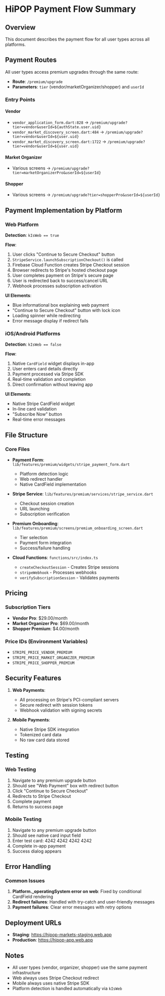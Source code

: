 # HiPOP Payment Flow Summary

## Overview
This document describes the payment flow for all user types across all platforms.

## Payment Routes

All user types access premium upgrades through the same route:
- **Route**: `/premium/upgrade`
- **Parameters**: `tier` (vendor/marketOrganizer/shopper) and `userId`

### Entry Points

#### Vendor
- `vendor_application_form.dart:828` → `/premium/upgrade?tier=vendor&userId=${authState.user.uid}`
- `vendor_market_discovery_screen.dart:484` → `/premium/upgrade?tier=vendor&userId=${user.uid}`
- `vendor_market_discovery_screen.dart:1722` → `/premium/upgrade?tier=vendor&userId=${user.uid}`

#### Market Organizer
- Various screens → `/premium/upgrade?tier=marketOrganizerPro&userId=${userId}`

#### Shopper
- Various screens → `/premium/upgrade?tier=shopperPro&userId=${userId}`

## Payment Implementation by Platform

### Web Platform
**Detection**: `kIsWeb == true`

**Flow**:
1. User clicks "Continue to Secure Checkout" button
2. `StripeService.launchSubscriptionCheckout()` is called
3. Firebase Cloud Function creates Stripe Checkout session
4. Browser redirects to Stripe's hosted checkout page
5. User completes payment on Stripe's secure page
6. User is redirected back to success/cancel URL
7. Webhook processes subscription activation

**UI Elements**:
- Blue informational box explaining web payment
- "Continue to Secure Checkout" button with lock icon
- Loading spinner while redirecting
- Error message display if redirect fails

### iOS/Android Platforms
**Detection**: `kIsWeb == false`

**Flow**:
1. Native `CardField` widget displays in-app
2. User enters card details directly
3. Payment processed via Stripe SDK
4. Real-time validation and completion
5. Direct confirmation without leaving app

**UI Elements**:
- Native Stripe CardField widget
- In-line card validation
- "Subscribe Now" button
- Real-time error messages

## File Structure

### Core Files
- **Payment Form**: `lib/features/premium/widgets/stripe_payment_form.dart`
  - Platform detection logic
  - Web redirect handler
  - Native CardField implementation

- **Stripe Service**: `lib/features/premium/services/stripe_service.dart`
  - Checkout session creation
  - URL launching
  - Subscription verification

- **Premium Onboarding**: `lib/features/premium/screens/premium_onboarding_screen.dart`
  - Tier selection
  - Payment form integration
  - Success/failure handling

- **Cloud Functions**: `functions/src/index.ts`
  - `createCheckoutSession` - Creates Stripe sessions
  - `stripeWebhook` - Processes webhooks
  - `verifySubscriptionSession` - Validates payments

## Pricing

### Subscription Tiers
- **Vendor Pro**: $29.00/month
- **Market Organizer Pro**: $69.00/month  
- **Shopper Premium**: $4.00/month

### Price IDs (Environment Variables)
- `STRIPE_PRICE_VENDOR_PREMIUM`
- `STRIPE_PRICE_MARKET_ORGANIZER_PREMIUM`
- `STRIPE_PRICE_SHOPPER_PREMIUM`

## Security Features

1. **Web Payments**:
   - All processing on Stripe's PCI-compliant servers
   - Secure redirect with session tokens
   - Webhook validation with signing secrets

2. **Mobile Payments**:
   - Native Stripe SDK integration
   - Tokenized card data
   - No raw card data stored

## Testing

### Web Testing
1. Navigate to any premium upgrade button
2. Should see "Web Payment" box with redirect button
3. Click "Continue to Secure Checkout"
4. Redirects to Stripe Checkout
5. Complete payment
6. Returns to success page

### Mobile Testing
1. Navigate to any premium upgrade button
2. Should see native card input field
3. Enter test card: 4242 4242 4242 4242
4. Complete in-app payment
5. Success dialog appears

## Error Handling

### Common Issues
1. **Platform._operatingSystem error on web**: Fixed by conditional CardField rendering
2. **Redirect failures**: Handled with try-catch and user-friendly messages
3. **Payment failures**: Clear error messages with retry options

## Deployment URLs

- **Staging**: https://hipop-markets-staging.web.app
- **Production**: https://hipop-app.web.app

## Notes

- All user types (vendor, organizer, shopper) use the same payment infrastructure
- Web always uses Stripe Checkout redirect
- Mobile always uses native Stripe SDK
- Platform detection is handled automatically via `kIsWeb`